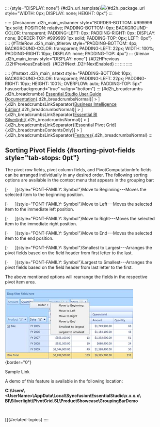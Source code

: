 ::: {style="DISPLAY: none"}
[](ms-xhelp:///?Id=d2h_url_template){#d2h_url_template}![](!package_url!){#d2h_package_url style="WIDTH: 0px; DISPLAY: none; HEIGHT: 0px"}
:::

::::: {#nsbanner .d2h_main_nsbanner style="BORDER-BOTTOM: #999999 1px solid; POSITION: relative; PADDING-BOTTOM: 0px; BACKGROUND-COLOR: transparent; PADDING-LEFT: 0px; PADDING-RIGHT: 0px; DISPLAY: none; BORDER-TOP: #999999 1px solid; PADDING-TOP: 0px; LEFT: 0px"}
:::: {#TitleRow .d2h_main_titlerow style="PADDING-BOTTOM: 4px; BACKGROUND-COLOR: transparent; PADDING-LEFT: 22px; WIDTH: 100%; PADDING-RIGHT: 10px; DISPLAY: none; PADDING-TOP: 4px"}
::: {#ienav .d2h_main_ienav style="DISPLAY: none"}
[](ms-xhelp:///?Id=382054d6-2696-4e95-ba7a-d4c769009264){#D2HPrevious .D2HPreviousEnabled}  [](ms-xhelp:///?Id=56c8b03e-4723-4fa7-9135-32d636e6d956){#D2HNext .D2HNextEnabled}
:::
::::
:::::

:::: {#nstext .d2h_main_nstext style="PADDING-BOTTOM: 10px; BACKGROUND-COLOR: transparent; PADDING-LEFT: 22px; PADDING-RIGHT: 10px; HEIGHT: 100%; OVERFLOW: auto; PADDING-TOP: 5px" hasuserbackground="true" valign="bottom"}
::: {#d2h_breadcrumbs .d2h_breadcrumbs}
[Essential Studio User Guide Documentation](ms-xhelp:///?Id=12457748-09e3-4d74-a240-8e049cedf030){.d2h_breadcrumbsNormal}[ \> ]{.d2h_breadcrumbsLinkSeparator}[Business Intelligence Edition](ms-xhelp:///?Id=fdf33dd8-62b2-47b9-ad7b-fc50e590bca5){.d2h_breadcrumbsNormal}[ \> ]{.d2h_breadcrumbsLinkSeparator}[Essential BI Silverlight](ms-xhelp:///?Id=c006b39c-6aa2-4637-b7de-3e7b6cb3f9f9){.d2h_breadcrumbsNormal}[ \> ]{.d2h_breadcrumbsLinkSeparator}[Essential Pivot Grid]{.d2h_breadcrumbsContentsOnly}[ \> ]{.d2h_breadcrumbsLinkSeparator}[Features](ms-xhelp:///?Id=9d7968f1-d52c-4e79-a6ae-fb01305e9f98){.d2h_breadcrumbsNormal}
:::

## Sorting Pivot Fields {#sorting-pivot-fields style="tab-stops: 0pt"}

The pivot row fields, pivot column fields, and PivotComputationInfo fields can be arranged individually in any desired order. The following sorting options are available in the context menu that appears in the grouping bar:

[·      ]{style="FONT-FAMILY: Symbol"}Move to Beginning---Moves the selected item to the beginning position.

[·      ]{style="FONT-FAMILY: Symbol"}Move to Left---Moves the selected item to the immediate left position.

[·      ]{style="FONT-FAMILY: Symbol"}Move to Right---Moves the selected item to the immediate right position.

[·      ]{style="FONT-FAMILY: Symbol"}Move to End---Moves the selected item to the end position.

[·      ]{style="FONT-FAMILY: Symbol"}Smallest to Largest---Arranges the pivot fields based on the field header from first letter to the last.

[·      ]{style="FONT-FAMILY: Symbol"}Largest to Smallest---Arranges the pivot fields based on the field header from last letter to the first.

The above mentioned options will rearrange the fields in the respective pivot item area.

![](ImagesExt/image36_29.jpg){border="0"}

Sample Link

A demo of this feature is available in the following location:

**C:\\Users\\\<UserName\>\\AppData\\Local\\Syncfusion\\EssentialStudio\\x.x.x.x\\ BI\\Silverlight\\PivotGrid.SL\\ProductShowcase\\GroupingBarDemo**

 

[]{#related-topics}
::::
